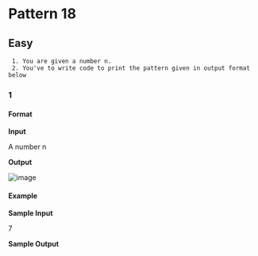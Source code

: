 <h1> Pattern 18 </h1>

<h2>  Easy  </h2> 

     
     1. You are given a number n. 
     2. You've to write code to print the pattern given in output format below 
       
                                  
                                 
                                
                               
                               
                               
                               
<h3
Constraints </h3>

1 

<h4> Format </h4> 

<b> Input </b>

A number n

<b> Output </b>

![image](https://user-images.githubusercontent.com/81521655/142735328-7a90b3d8-df97-4abe-90af-b9a42207065b.png)


<h4> Example </h4> 

<b> Sample Input </b>

7
 
<b> Sample Output </b>
